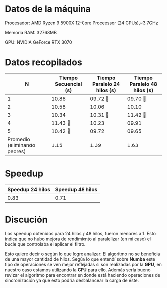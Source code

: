 # Datos de la máquina
Procesador: AMD Ryzen 9 5900X 12-Core Proceessor (24 CPUs),~3.7GHz

Memoria RAM: 32768MB

GPU: NVIDIA GeForce RTX 3070

# Datos recopilados

|N                           | Tiempo Secuencial (s) | Tiempo Paralelo 24 hilos (s) | Tiempo Paralelo 48 hilos (s) |
|----------------------------|-----------------------|------------------------------|------------------------------|
|1                           | 10.86                 | 09.72 🔴                     | 09.70 🔴                    |
|2                           | 10.58                 | 10.06                        | 10.10                        |
|3                           | 10.34                 | 10.31  🔴                    | 11.42 🔴                    |
|4                           | 11.43 🔴              | 10.23                        | 09.91                        |
|5                           | 10.42 🔴              | 09.72                        | 09.65                        |
|Promedio (eliminando peores)| 1.15                  | 1.39                         | 1.63                         |


# Speedup

|Speedup 24 hilos|Speedup 48 hilos|
|----------------|----------------|
|0.83            |0.71            |

# Discución

Los speedup obtenidos para 24 hilos y 48 hilos, fueron menores a 1. Esto indica que no hubo mejora de rendimiento al paralelizar (en mi caso) el bucle que controlaba el aplicar el filtro.

Esto quiere decir o según lo que logro analizar: El algoritmo no se beneficia de una mayor cantidad de hilos. Según lo que entendí sobre **Numba** este tipo de operaciones se ven mejor reflejadas si son realizadas por la **GPU**, en nuestro caso estamos utilizando la **CPU** para ello. Además sería bueno revizar el algoritmo para encontrar en donde está haciendo operaciones de sincronización ya que esto podría desbalancear la carga de éste.